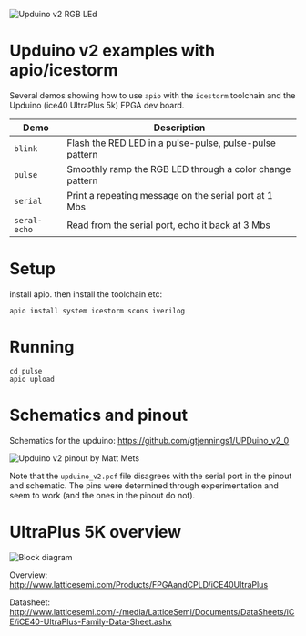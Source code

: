 ![Upduino v2 RGB LEd](images/led.jpg)

Upduino v2 examples with apio/icestorm
====

Several demos showing how to use `apio` with the `icestorm` toolchain and the
Upduino (ice40 UltraPlus 5k) FPGA dev board.

| Demo | Description |
|------|-------------|
| `blink` | Flash the RED LED in a pulse-pulse, pulse-pulse pattern |
| `pulse` | Smoothly ramp the RGB LED through a color change pattern |
| `serial` | Print a repeating message on the serial port at 1 Mbs |
| `seral-echo` | Read from the serial port, echo it back at 3 Mbs |

Setup
====

install apio.
then install the toolchain etc:

    apio install system icestorm scons iverilog

Running
====

    cd pulse
    apio upload

Schematics and pinout
====

Schematics for the upduino: https://github.com/gtjennings1/UPDuino_v2_0

![Upduino v2 pinout by Matt Mets](images/pinout.jpg)

Note that the `upduino_v2.pcf` file disagrees with the serial port in
the pinout and schematic.  The pins were determined through experimentation
and seem to work (and the ones in the pinout do not).

UltraPlus 5K overview
===

![Block diagram](images/up5k.svg)

Overview: http://www.latticesemi.com/Products/FPGAandCPLD/iCE40UltraPlus

Datasheet: http://www.latticesemi.com/-/media/LatticeSemi/Documents/DataSheets/iCE/iCE40-UltraPlus-Family-Data-Sheet.ashx
